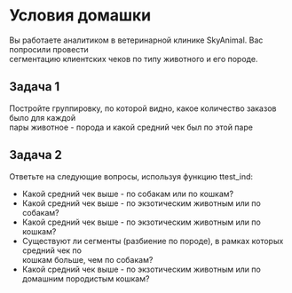 # Условия домашки

Вы работаете аналитиком в ветеринарной клинике SkyAnimal. Вас попросили провести  
сегментацию клиентских чеков по типу животного и его породе.

## Задача 1

Постройте группировку, по которой видно, какое количество заказов было для каждой  
пары животное - порода и какой средний чек был по этой паре

## Задача 2

Ответьте на следующие вопросы, используя функцию ttest_ind:  
- Какой средний чек выше - по собакам или по кошкам?
- Какой средний чек выше - по экзотическим животным или по собакам?
- Какой средний чек выше - по экзотическим животным или по кошкам?
- Существуют ли сегменты (разбиение по породе), в рамках которых средний чек по  
кошкам больше, чем по собакам?
- Какой средний чек выше - по экзотическим животным или по домашним породистым кошкам?